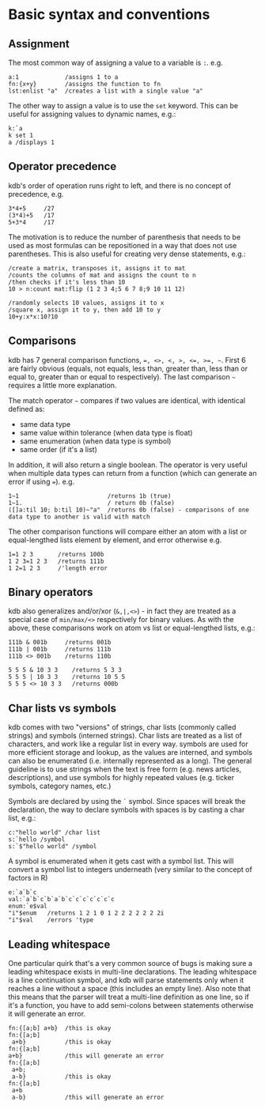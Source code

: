 # Basic syntax and conventions

## Assignment
The most common way of assigning a value to a variable is `:`. e.g.
```
a:1             /assigns 1 to a
fn:{x+y}        /assigns the function to fn
lst:enlist "a"  /creates a list with a single value "a"
```

The other way to assign a value is to use the `set` keyword.  This can be useful for assigning values to dynamic names, e.g.:
```
k:`a
k set 1
a /displays 1
```


## Operator precedence
kdb's order of operation runs right to left, and there is no concept of precedence, e.g.
```
3*4+5     /27
(3*4)+5   /17
5+3*4     /17
```
The motivation is to reduce the number of parenthesis that needs to be used as most formulas can be repositioned in a way that does not use parentheses.  This is also useful for creating very dense statements, e.g.:
```
/create a matrix, transposes it, assigns it to mat
/counts the columns of mat and assigns the count to n
/then checks if it's less than 10
10 > n:count mat:flip (1 2 3 4;5 6 7 8;9 10 11 12)

/randomly selects 10 values, assigns it to x
/square x, assign it to y, then add 10 to y
10+y:x*x:10?10
```


## Comparisons
kdb has 7 general comparison functions, `=, <>, <, >, <=, >=, ~`.  First 6 are fairly obvious (equals, not equals, less than, greater than, less than or equal to, greater than or equal to respectively).  The last comparison `~` requires a little more explanation.

The match operator `~` compares if two values are identical, with identical defined as:
- same data type
- same value within tolerance (when data type is float)
- same enumeration (when data type is symbol)
- same order (if it's a list)

In addition, it will also return a single boolean.  The operator is very useful when multiple data types can return from a function (which can generate an error if using `=`).  e.g.
```
1~1                         /returns 1b (true)
1~1.                        / return 0b (false)
([]a:til 10; b:til 10)~"a"  /returns 0b (false) - comparisons of one data type to another is valid with match
```

The other comparison functions will compare either an atom with a list or equal-lengthed lists element by element, and error otherwise  e.g.
```
1=1 2 3       /returns 100b
1 2 3=1 2 3   /returns 111b
1 2=1 2 3     /'length error
```

## Binary operators
kdb also generalizes and/or/xor (`&,|,<>`) - in fact they are treated as a special case of `min/max/<>` respectively for binary values.  As with the above, these comparisons work on atom vs list or equal-lengthed lists, e.g.:
```
111b & 001b     /returns 001b
111b | 001b     /returns 111b
111b <> 001b    /returns 110b

5 5 5 & 10 3 3    /returns 5 3 3
5 5 5 | 10 3 3    /returns 10 5 5
5 5 5 <> 10 3 3   /returns 000b
```


## Char lists vs symbols
kdb comes with two "versions" of strings, char lists (commonly called strings) and symbols (interned strings).  Char lists are treated as a list of characters, and work like a regular list in every way.  symbols are used for more efficient storage and lookup, as the values are interned, and symbols can also be enumerated (i.e. internally represented as a long).  The general guideline is to use strings when the text is free form (e.g. news articles, descriptions), and use symbols for highly repeated values (e.g. ticker symbols, category names, etc.)

Symbols are declared by using the ``` ` ``` symbol.  Since spaces will break the declaration, the way to declare symbols with spaces is by casting a char list, e.g.:
```
c:"hello world" /char list
s:`hello /symbol
s:`$"hello world" /symbol
```

A symbol is enumerated when it gets cast with a symbol list.  This will convert a symbol list to integers underneath (very similar to the concept of factors in R)
```
e:`a`b`c
val:`a`b`c`b`a`b`c`c`c`c`c`c`c
enum:`e$val
"i"$enum   /returns 1 2 1 0 1 2 2 2 2 2 2 2i
"i"$val    /errors 'type
```


## Leading whitespace
One particular quirk that's a very common source of bugs is making sure a leading whitespace exists in multi-line declarations.  The leading whitespace is a line continuation symbol, and kdb will parse statements only when it reaches a line without a space (this includes an empty line).  Also note that this means that the parser will treat a multi-line definition as one line, so if it's a function, you have to add semi-colons between statements otherwise it will generate an error.
```
fn:{[a;b] a+b}  /this is okay
fn:{[a;b]
 a+b}           /this is okay
fn:{[a;b]
a+b}            /this will generate an error
fn:{[a;b]
 a+b;
 a-b}           /this is okay
fn:{[a;b]
 a+b
 a-b}           /this will generate an error
```

